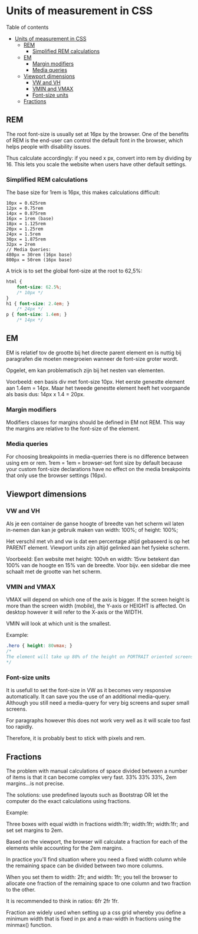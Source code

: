 # Units of measurement in CSS
Table of contents
- [Units of measurement in CSS](#units-of-measurement-in-css)
	- [REM](#rem)
		- [Simplified REM calculations](#simplified-rem-calculations)
	- [EM](#em)
		- [Margin modifiers](#margin-modifiers)
		- [Media queries](#media-queries)
	- [Viewport dimensions](#viewport-dimensions)
		- [VW and VH](#vw-and-vh)
		- [VMIN and VMAX](#vmin-and-vmax)
		- [Font-size units](#font-size-units)
	- [Fractions](#fractions)

## REM
The root font-size is usually set at 16px by the browser. One of the benefits of REM is the end-user can control the default font in the browser, which helps people with disability issues.

Thus calculate accordingly: if you need x px, convert into rem by dividing by 16. This lets you scale the website when users have other default settings. 

### Simplified REM calculations
The base size for 1rem is 16px, this makes calculations difficult:
```
10px = 0.625rem
12px = 0.75rem
14px = 0.875rem
16px = 1rem (base)
18px = 1.125rem
20px = 1.25rem
24px = 1.5rem
30px = 1.875rem
32px = 2rem
// Media Queries: 
480px = 30rem (16px base)
800px = 50rem (16px base)
```
A trick is to set the global font-size at the root to 62,5%: 
```CSS
html { 
	font-size: 62.5%; 	
	/* 10px */ 
}  					
h1 { font-size: 2.4em; } 
	/* 24px */ 
p { font-size: 1.4em; } 
	/* 14px */ 
```
## EM
EM is relatief tov de grootte bij het directe parent element en is nuttig bij paragrafen die moeten meegroeien wanneer de font-size groter wordt. 

Opgelet, em kan problematisch zijn bij het nesten van elementen. 

Voorbeeld: een basis div met font-size 10px. Het eerste genestte element aan 1.4em = 14px. Maar het tweede genestte element heeft het voorgaande als basis dus: 14px x 1.4 = 20px. 

### Margin modifiers
Modifiers classes for margins should be defined in EM not REM. This way the margins are relative to the font-size of the element.

### Media queries
For choosing breakpoints in media-querries there is no difference between using em or rem. 1rem = 1em = browser-set font size by default because your custom font-size declarations have no effect on the media breakpoints that only use the browser settings (16px).

## Viewport dimensions
### VW and VH
Als je een container de ganse hoogte of breedte van het scherm wil laten in-nemen dan kan je gebruik maken van width: 100%; of height: 100%; 

Het verschil met vh and vw is dat een percentage altijd gebaseerd is op het PARENT element. Viewport units zijn altijd gelinked aan het fysieke scherm.

Voorbeeld: Een website met height: 100vh en width: 15vw betekent dan 100% van de hoogte en 15% van de breedte. Voor bijv. een sidebar die mee schaalt met de grootte van het scherm.

### VMIN and VMAX
VMAX will depend on which one of the axis is bigger. If the screen height is more than the screen width (mobile), the Y-axis or HEIGHT is affected. On desktop however it will refer to the X-axis or the WIDTH.

VMIN will look at which unit is the smallest.

Example:
```CSS
.hero { height: 80vmax; } 
/* 
The element will take up 80% of the height on PORTRAIT oriented screens but 80% of the WIDTH on LANDSCAPE oriented screens.
*/
```
### Font-size units
It is usefull to set the font-size in VW as it becomes very responsive automatically. It can save you the use of an additional media-query. Although you still need a media-query for very big screens and super small screens.

For paragraphs however this does not work very well as it will scale too fast too rapidly.

Therefore, it is probably best to stick with pixels and rem.

## Fractions
The problem with manual calculations of space divided between a number of items is that it can become complex very fast. 33% 33% 33%, 2em margins...is not precise.

The solutions: use predefined layouts such as Bootstrap OR let the computer do the exact calculations using fractions. 

Example: 

Three boxes with equal width in fractions width:1fr; width:1fr; width:1fr; and set set margins to 2em.

Based on the viewport, the browser will calculate a fraction for each of the elements while accounting for the 2em margins.
 
In practice you'll find situation where you need a fixed width column while the remaining space can be divided between two more columns. 

When you set them to width: 2fr; and width: 1fr; you tell the browser to allocate one fraction of the remaining space to one column and two fraction to the other.  

It is recommended to think in ratios: 6fr 2fr 1fr.

Fraction are widely used when setting up a css grid whereby you define a minimum width that is fixed in px and a max-width in fractions using the minmax() function.
